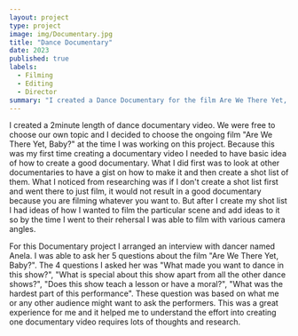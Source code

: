 ```yaml
---
layout: project
type: project
image: img/Documentary.jpg
title: "Dance Documentary"
date: 2023
published: true
labels:
  - Filming
  - Editing
  - Director
summary: "I created a Dance Documentary for the film Are We There Yet, Baby? at UH Manoa Theatre."
---
```


I created a 2minute length of dance documentary video.  We were free to choose our own topic and I decided to choose the ongoing film "Are We There Yet, Baby?" at the time I was working on this project.  Because this was my first time creating a documentary video I needed to have basic idea of how to create a good documentary.  What I did first was to look at other documentaries to have a gist on how to make it and then create a shot list of them.  What I noticed from researching was if I don't create a shot list first and went there to just film, it would not result in a good documentary because you are filming whatever you want to.  But after I create my shot list I had ideas of how I wanted to film the particular scene and add ideas to it so by the time I went to their rehersal I was able to film with various camera angles.  

For this Documentary project I arranged an interview with dancer named Anela.  I was able to ask her 5 questions about the film "Are We There Yet, Baby?".  The 4 questions I asked her was "What made you want to dance in this show?", "What is special about this show apart from all the other dance shows?", "Does this show teach a lesson or have a moral?", "What was the hardest part of this performance".  These question was based on what me or any other audience might want to ask the performers.  This was a great experience for me and it helped me to understand the effort into creating one documentary video requires lots of thoughts and research. 
